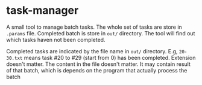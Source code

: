 # task-manager

A small tool to manage batch tasks. The whole set of tasks are store in ```.params``` file. Completed batch is store in ```out/``` directory.
The tool will find out which tasks haven not been completed.

Completed tasks are indicated by the file name in ```out/``` directory. E.g, ```20-30.txt``` means task #20 to #29 (start from 0) has been completed. Extension doesn't matter. The content in the file doesn't matter. It may contain result of that batch, which is depends on the program that actually process the batch
